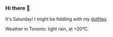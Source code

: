 ### Hi there :wave:

It's Saturday! I might be fiddling with my [dotfiles](https://github.com/bewuethr/dotfiles).

Weather in Toronto: light rain, at +20°C.
